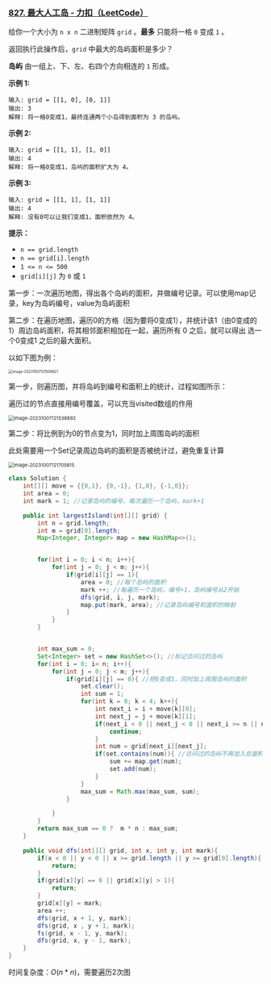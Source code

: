 ### [827. 最大人工岛 - 力扣（LeetCode）](https://leetcode.cn/problems/making-a-large-island/)

给你一个大小为 `n x n` 二进制矩阵 `grid` 。**最多** 只能将一格 `0` 变成 `1` 。

返回执行此操作后，`grid` 中最大的岛屿面积是多少？

**岛屿** 由一组上、下、左、右四个方向相连的 `1` 形成。

 

**示例 1:**

```
输入: grid = [[1, 0], [0, 1]]
输出: 3
解释: 将一格0变成1，最终连通两个小岛得到面积为 3 的岛屿。
```

**示例 2:**

```
输入: grid = [[1, 1], [1, 0]]
输出: 4
解释: 将一格0变成1，岛屿的面积扩大为 4。
```

**示例 3:**

```
输入: grid = [[1, 1], [1, 1]]
输出: 4
解释: 没有0可以让我们变成1，面积依然为 4。
```

 

**提示：**

- `n == grid.length`
- `n == grid[i].length`
- `1 <= n <= 500`
- `grid[i][j]` 为 `0` 或 `1`



第一步：一次遍历地图，得出各个岛屿的面积，并做编号记录。可以使用map记录，key为岛屿编号，value为岛屿面积 

第二步：在遍历地图，遍历0的方格（因为要将0变成1），并统计该1（由0变成的1）周边岛屿面积，将其相邻面积相加在一起，遍历所有 0 之后，就可以得出 选一个0变成1 之后的最大面积。



以如下图为例：

<img src="https://palepics.oss-cn-guangzhou.aliyuncs.com/img/image-20231007121506921.png" alt="image-20231007121506921" style="zoom:50%;" />





第一步，则遍历图，并将岛屿到编号和面积上的统计，过程如图所示：

遍历过的节点直接用编号覆盖，可以充当visited数组的作用

<img src="https://palepics.oss-cn-guangzhou.aliyuncs.com/img/image-20231007121538892.png" alt="image-20231007121538892" style="zoom: 67%;" />





第二步：将比例到为0的节点变为1，同时加上周围岛屿的面积

此处需要用一个Set记录周边岛屿的面积是否被统计过，避免重复计算



<img src="https://palepics.oss-cn-guangzhou.aliyuncs.com/img/image-20231007121705815.png" alt="image-20231007121705815" style="zoom:67%;" />



```java
class Solution {
    int[][] move = {{0,1}, {0,-1}, {1,0}, {-1,0}};
    int area = 0;
    int mark = 1; //记录岛屿的编号，每次遍历一个岛屿，mark+1

    public int largestIsland(int[][] grid) {
        int n = grid.length;
        int m = grid[0].length;
        Map<Integer, Integer> map = new HashMap<>();


        for(int i = 0; i < n; i++){
            for(int j = 0; j < m; j++){
                if(grid[i][j] == 1){
                    area = 0; //每个岛屿的面积
                    mark ++; //每遍历一个岛屿，编号+1，岛屿编号从2开始
                    dfs(grid, i, j, mark); 
                    map.put(mark, area); //记录岛屿编号和面积的映射
                }
            }
        }


        int max_sum = 0;
        Set<Integer> set = new HashSet<>(); //标记访问过的岛屿
        for(int i = 0; i< n; i++){
            for(int j = 0; j < m; j++){
                if(grid[i][j] == 0){ //把0变成1，同时加上周围岛屿的面积
                    set.clear();
                    int sum = 1;
                    for(int k = 0; k < 4; k++){
                        int next_i = i + move[k][0];
                        int next_j = j + move[k][1];
                        if(next_i < 0 || next_j < 0 || next_i >= n || next_j >= m || grid[next_i][next_j] == 0){
                            continue;
                        }
                        int num = grid[next_i][next_j];
                        if(set.contains(num)){ //访问过的岛屿不再加入总面积
                            sum += map.get(num);
                            set.add(num); 
                        }
                    }
                    max_sum = Math.max(max_sum, sum);
                }

            }
        }
        return max_sum == 0 ?  m * n : max_sum;
    }

    public void dfs(int[][] grid, int x, int y, int mark){
        if(x < 0 || y < 0 || x >= grid.length || y >= grid[0].length){
            return;
        }
        if(grid[x][y] == 0 || grid[x][y] > 1){
            return;
        }
        grid[x][y] = mark;
        area ++;
        dfs(grid, x + 1, y, mark);
        dfs(grid, x , y + 1, mark);
        fs(grid, x - 1, y, mark);
        dfs(grid, x, y - 1, mark);
    }
}
```

时间复杂度：$O(n*n)$，需要遍历2次图